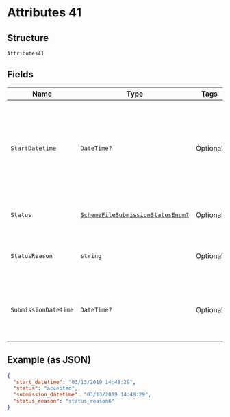 
# Attributes 41

## Structure

`Attributes41`

## Fields

| Name | Type | Tags | Description |
|  --- | --- | --- | --- |
| `StartDatetime` | `DateTime?` | Optional | Time the submission request was received by Form3. Used to compute the total processing time |
| `Status` | [`SchemeFileSubmissionStatusEnum?`](../../doc/models/scheme-file-submission-status-enum.md) | Optional | Status of the scheme file submission |
| `StatusReason` | `string` | Optional | Plain-text description of the status attribute |
| `SubmissionDatetime` | `DateTime?` | Optional | Time when the Form3 system begins processing of the submission |

## Example (as JSON)

```json
{
  "start_datetime": "03/13/2019 14:48:29",
  "status": "accepted",
  "submission_datetime": "03/13/2019 14:48:29",
  "status_reason": "status_reason6"
}
```

